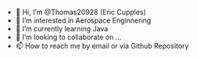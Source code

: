 - 👋 Hi, I’m @Thomas20928 (Eric Cupples)
- 👀 I’m interested in Aerospace Enginnering
- 🌱 I’m currently learning Java
- 💞️ I’m looking to collaborate on ...
- 📫 How to reach me by email or via Github Repository

<!---
Thomas20928/Thomas20928 is a ✨ special ✨ repository because its `README.md` (this file) appears on your GitHub profile.
You can click the Preview link to take a look at your changes.
--->
